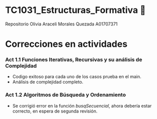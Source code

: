 # TC1031_Estructuras_Formativa 👾

Repositorio Olivia Araceli Morales Quezada A01707371

# Correcciones en actividades
 ### Act 1.1 Funciones Iterativas, Recursivas y su análisis de Complejidad
* Codigo exitoso para cada uno de los casos prueba en el main.
* Análisis de complejidad completo.

### Act 1.2 Algoritmos de Búsqueda y Ordenamiento
* Se corrigió error en la función _busqSecuencial_, ahora debería estar correcto, en espera de segunda revisión.

